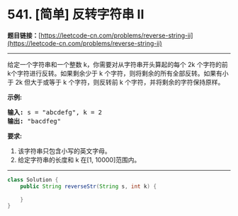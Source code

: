 # 541. [简单] 反转字符串 II

**题目链接：**[https://leetcode-cn.com/problems/reverse-string-ii](https://leetcode-cn.com/problems/reverse-string-ii)

---

<div class="content__1Y2H">
 <div class="notranslate">
  <p>给定一个字符串和一个整数 k，你需要对从字符串开头算起的每个 2k 个字符的前k个字符进行反转。如果剩余少于 k 个字符，则将剩余的所有全部反转。如果有小于 2k 但大于或等于 k 个字符，则反转前 k 个字符，并将剩余的字符保持原样。</p> 
  <p><strong>示例:</strong></p> 
  <pre class="language-text"><strong>输入:</strong> s = "abcdefg", k = 2
<strong>输出:</strong> "bacdfeg"
</pre> 
  <p><strong>要求:</strong></p> 
  <ol> 
   <li>该字符串只包含小写的英文字母。</li> 
   <li>给定字符串的长度和 k 在[1, 10000]范围内。</li> 
  </ol> 
 </div>
</div>

---

```java
class Solution {
    public String reverseStr(String s, int k) {
        
    }
}
```